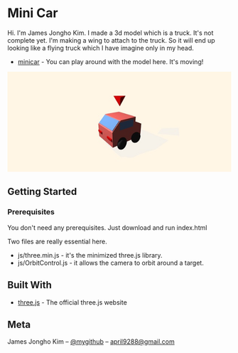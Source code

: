 # Mini Car

Hi. I'm James Jongho Kim. I made a 3d model which is a truck. It's not complete yet. I'm making a wing to attach to the truck. So it will end up looking like a flying truck which I have imagine only in my head.

* [minicar](https://april9288.github.io/MiniCar/) - You can play around with the model here. It's moving!

![](minicar.jpg)

## Getting Started

### Prerequisites

You don't need any prerequisites. Just download and run index.html

Two files are really essential here. 

* js/three.min.js - it's the minimized three.js library.
* js/OrbitControl.js - it allows the camera to orbit around a target.

## Built With

* [three.js](https://threejs.org/) - The official three.js website

## Meta

James Jongho Kim – [@mygithub](https://github.com/april9288) – april9288@gmail.com
